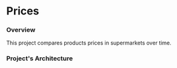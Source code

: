 # Prices

### Overview
This project compares products prices in supermarkets over time.

### Project's Architecture
